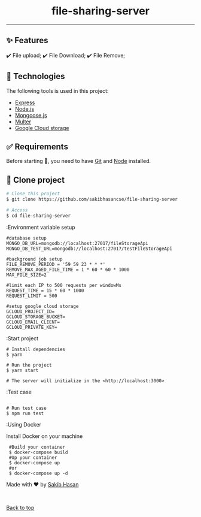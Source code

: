 <div align="center" id="top">
</div>

<h1 align="center">file-sharing-server</h1>

<hr>

## :sparkles: Features

:heavy_check_mark: File upload;
:heavy_check_mark: File Download;
:heavy_check_mark: File Remove;

## :rocket: Technologies

The following tools is used in this project:

- [Express](https://expressjs.com/)
- [Node.js](https://nodejs.org/en/)
- [Mongoose.js](https://mongoosejs.com/)
- [Multer](https://www.npmjs.com/package/multer)
- [Google Cloud storage](https://www.npmjs.com/package/@google-cloud/storage)

## :white_check_mark: Requirements

Before starting :checkered_flag:, you need to have [Git](https://git-scm.com) and [Node](https://nodejs.org/en/) installed.

## :checkered_flag: Clone project

```bash
# Clone this project
$ git clone https://github.com/sakibhasancse/file-sharing-server

# Access
$ cd file-sharing-server
```

:Environment variable setup

```shell
#database setup
MONGO_DB_URL=mongodb://localhost:27017/fileStorageApi
MONGO_DB_TEST_URL=mongodb://localhost:27017/testFileStorageApi

#background job setup
FILE_REMOVE_PERIOD = '59 59 23 * * *'
REMOVE_MAX_AGED_FILE_TIME = 1 * 60 * 60 * 1000
MAX_FILE_SIZE=2

#limit each IP to 500 requests per windowMs
REQUEST_TIME = 15 * 60 * 1000
REQUEST_LIMIT = 500

#setup google cloud storage
GCLOUD_PROJECT_ID=
GCLOUD_STORAGE_BUCKET=
GCLOUD_EMAIL_CLIENT=
GCLOUD_PRIVATE_KEY=

```

:Start project

```shell
# Install dependencies
$ yarn

# Run the project
$ yarn start

# The server will initialize in the <http://localhost:3000>
```

:Test case

```shell

# Run test case
$ npm run test
```

:Using Docker

Install Docker on your machine
```shell 
 #Build your container
 $ docker-compose build
 #Up your container
 $ docker-compose up 
 #or
 $ docker-compose up -d  
``` 


Made with :heart: by <a href="https://github.com/sakibhasancse" target="_blank">Sakib Hasan</a>

&#xa0;

<a href="#top">Back to top</a>
